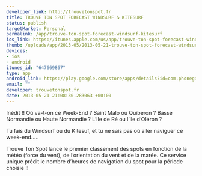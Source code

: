 ```yaml
--- 
developer_link: http://trouvetonspot.fr
title: TROUVE TON SPOT FORECAST WINDSURF & KITESURF
status: publish
targetMarket: Personal
permalink: /app/trouve-ton-spot-forecast-windsurf-kitesurf
ios_link: https://itunes.apple.com/us/app/trouve-ton-spot-forecast-windsurf/id647669867?mt=8&affId=2234590&ign-mpt=uo%3D4
thumb: /uploads/app/2013-05/2013-05-21-trouve-ton-spot-forecast-windsurf-kitesurf.png
devices: 
- ios
- android
itunes_id: "647669867"
type: app
android_link: https://play.google.com/store/apps/details?id=com.phonegap.TTSFORECAST
email: ""
developer: trouvetonspot.fr
date: 2013-05-21 21:08:30.283063 +00:00
---
```


Inédit !! 
Où va-t-on ce Week-End ? 
Saint Malo ou Quiberon ? 
Basse Normandie ou Haute Normandie ? 
L’Ile de Ré ou l’Ile d’Oléron ? 

Tu fais du Windsurf ou du Kitesuf, et tu ne sais pas où aller naviguer ce week-end..... 

Trouve Ton Spot lance le premier classement des spots en fonction de la météo (force du vent), de l’orientation du vent et de la marée. 
Ce service unique prédit le nombre d’heures de navigation du spot pour la période choisie !! 

